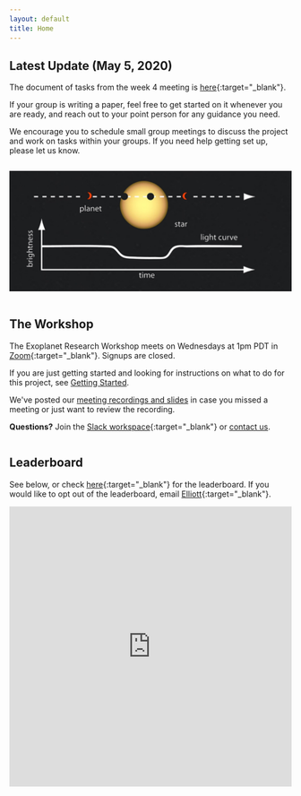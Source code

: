 ```yaml
---
layout: default
title: Home
---
```

<div class="page-display-light" markdown="1">

## Latest Update (May 5, 2020)


The document of tasks from the week 4 meeting is [here](https://docs.google.com/document/d/1Bl8x1cWRS_cJc2oFljb9NaK1Ps5YVv3XcK7tgvh97UQ/edit?usp=sharing){:target="_blank"}.

If your group is writing a paper, feel free to get started on it whenever you are ready, and reach out to your point person for any guidance you need.

We encourage you to schedule small group meetings to discuss the project and work on tasks within your groups. If you need help getting set up, please let us know.

</div>

<div class="page-display" markdown="1">

<div class="row" markdown="1">

<div class="column" markdown="1">

![](/transit.jpg)

</div>

<div class="column" markdown="1">

## The Workshop

The Exoplanet Research Workshop meets on Wednesdays at 1pm PDT in [Zoom](https://stanford.zoom.us/j/2940180841){:target="_blank"}. Signups are closed.

If you are just getting started and looking for instructions on what to do for this project, see [Getting Started](/getting-started/).

We've posted our [meeting recordings and slides](/meetings/) in case you missed a meeting or just want to review the recording.

**Questions?** Join the [Slack workspace](https://join.slack.com/t/exoplanetrese-nug2480/shared_invite/zt-d63jj8jl-WFWgC0P9mOBvDLbJEvo5EQ){:target="_blank"} or [contact us](/contact/).

</div>

</div>

## Leaderboard
See below, or check [here](https://docs.google.com/spreadsheets/d/186XBseS2LP1QWJaaSwJQzCkS0cBpJ4C8teQdVBPQDpk/edit?usp=sharing){:target="_blank"} for the leaderboard. If you would like to opt out of the leaderboard, email [Elliott](mailto:elliottq@ohs.stanford.edu){:target="_blank"}.

<center><iframe width='100%' height='500' frameborder='0' scrolling='no' src='https://docs.google.com/spreadsheets/d/186XBseS2LP1QWJaaSwJQzCkS0cBpJ4C8teQdVBPQDpk/edit?usp=sharing'>&range=A1:B54&widget=false&chrome=false</iframe></center>

</div>
